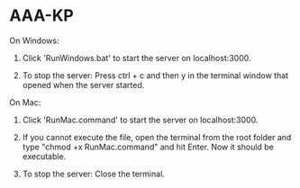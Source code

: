 # AAA-KP

On Windows:
1. Click 'RunWindows.bat' to start the server on localhost:3000.

2. To stop the server: Press ctrl + c and then y in the terminal window that opened when the server started.

On Mac:
1. Click 'RunMac.command' to start the server on localhost:3000.

2. If you cannot execute the file, open the terminal from the root folder and type "chmod +x RunMac.command" and hit Enter. Now it should be executable.

3. To stop the server: Close the terminal.